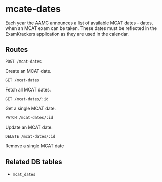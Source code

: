 # mcate-dates

Each year the AAMC announces a list of available MCAT dates - dates, when an MCAT exam can be taken. These dates must be reflected in the ExamKrackers application as they are used in the calendar.

## Routes

`POST /mcat-dates`

Create an MCAT date.

`GET /mcat-dates`

Fetch all MCAT dates.

`GET /mcat-dates/:id`

Get a single MCAT date.

`PATCH /mcat-dates/:id`

Update an MCAT date.

`DELETE /mcat-dates/:id`

Remove a single MCAT date

## Related DB tables
- `mcat_dates`
